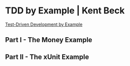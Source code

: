 # TDD by Example | Kent Beck

[Test-Driven Development by Example](https://www.amazon.de/Test-Driven-Development-Example-Signature/dp/0321146530)

## Part I - The Money Example

## Part II - The xUnit Example